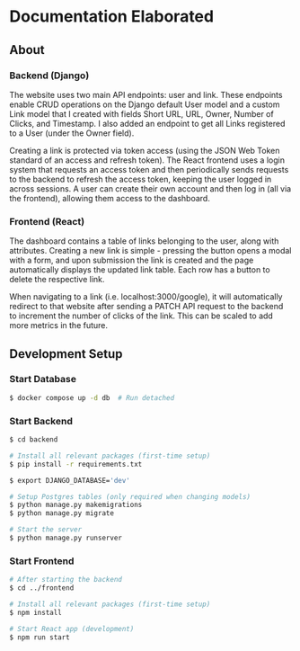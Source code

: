 # Documentation Elaborated

## About

### Backend (Django)
The website uses two main API endpoints: user and link. These
endpoints enable CRUD operations on the Django default User model and a custom Link model
that I created with fields Short URL, URL, Owner, Number of Clicks, and Timestamp. I also
added an endpoint to get all Links registered to a User (under the Owner field).

Creating a link is protected via token access (using the JSON Web Token standard of an access
and refresh token). The React frontend uses a login system that requests an access token and
then periodically sends requests to the backend to refresh the access token, keeping the user
logged in across sessions. A user can create their own account and then log in (all via the
frontend), allowing them access to the dashboard.

### Frontend (React)
The dashboard contains a table of links belonging to the user, along with attributes. Creating a
new link is simple - pressing the button opens a modal with a form, and upon submission the
link is created and the page automatically displays the updated link table. Each row has a button
to delete the respective link.

When navigating to a link (i.e. localhost:3000/google), it will automatically redirect to that
website after sending a PATCH API request to the backend to increment the number of clicks of
the link. This can be scaled to add more metrics in the future.

## Development Setup

### Start Database
```bash
$ docker compose up -d db  # Run detached
```

### Start Backend
```bash
$ cd backend

# Install all relevant packages (first-time setup)
$ pip install -r requirements.txt

$ export DJANGO_DATABASE='dev'

# Setup Postgres tables (only required when changing models)
$ python manage.py makemigrations
$ python manage.py migrate

# Start the server
$ python manage.py runserver
```

### Start Frontend
```bash
# After starting the backend
$ cd ../frontend

# Install all relevant packages (first-time setup)
$ npm install

# Start React app (development)
$ npm run start
```